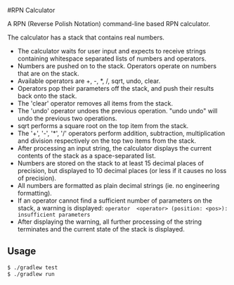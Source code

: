 #RPN Calculator

A RPN (Reverse Polish Notation) command-line based RPN calculator.

The calculator has a stack that contains real numbers.
 - The calculator waits for user input and expects to receive strings containing whitespace separated lists of numbers 
 and operators.
 - Numbers are pushed on to the stack. Operators operate on numbers that are on the stack.
 - Available operators are +, -, *, /, sqrt, undo, clear.
 - Operators pop their parameters off the stack, and push their results back onto the stack.
 - The 'clear' operator removes all items from the stack.
 - The 'undo' operator undoes the previous operation. "undo undo" will undo the previous two operations.
 - sqrt performs a square root on the top item from the stack.
 - The '+', '-', '*', '/' operators perform addition, subtraction, multiplication and division respectively on the top two items from the stack.
 - After processing an input string, the calculator displays the current contents of the stack as a space-separated 
 list.
 - Numbers are stored on the stack to at least 15 decimal places of precision, but displayed to 10 decimal places
  (or less if it causes no loss of precision).
 - All numbers are formatted as plain decimal strings (ie. no engineering formatting).
 - If an operator cannot find a sufficient number of parameters on the stack, a warning is displayed: `operator 
 <operator> (position: <pos>): insufficient parameters`
 - After displaying the warning, all further processing of the string terminates and the current state of the stack is 
 displayed.
 
## Usage

```bash
$ ./gradlew test
$ ./gradlew run
```
